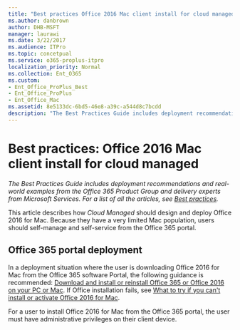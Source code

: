 ```yaml
---
title: "Best practices Office 2016 Mac client install for cloud managed"
ms.author: danbrown
author: DHB-MSFT
manager: laurawi
ms.date: 3/22/2017
ms.audience: ITPro
ms.topic: concetpual
ms.service: o365-proplus-itpro
localization_priority: Normal
ms.collection: Ent_O365
ms.custom:
- Ent_Office_ProPlus_Best
- Ent_Office_ProPlus
- Ent_Office_Mac
ms.assetid: 8e5133dc-6bd5-46e8-a39c-a544d8c7bcdd
description: "The Best Practices Guide includes deployment recommendations and real-world examples from the Office 365 Product Group and delivery experts from Microsoft Services. For a list of all the articles, see Best practices."
---
```


# Best practices: Office 2016 Mac client install for cloud managed

 *The Best Practices Guide includes deployment recommendations and real-world examples from the Office 365 Product Group and delivery experts from Microsoft Services. For a list of all the articles, see [Best practices](best-practices.md).* 
  
This article describes how  *Cloud Managed*  should design and deploy Office 2016 for Mac. Because they have a very limited Mac population, users should self-manage and self-service from the Office 365 portal.
  
## Office 365 portal deployment

In a deployment situation where the user is downloading Office 2016 for Mac from the Office 365 software Portal, the following guidance is recommended: [Download and install or reinstall Office 365 or Office 2016 on your PC or Mac](https://support.office.com/article/4414eaaf-0478-48be-9c42-23adc4716658). If Office installation fails, see [What to try if you can't install or activate Office 2016 for Mac](https://support.office.com/article/5efba2b4-b1e6-4e5f-bf3c-6ab945d03dea).
  
For a user to install Office 2016 for Mac from the Office 365 portal, the user must have administrative privileges on their client device.
  

